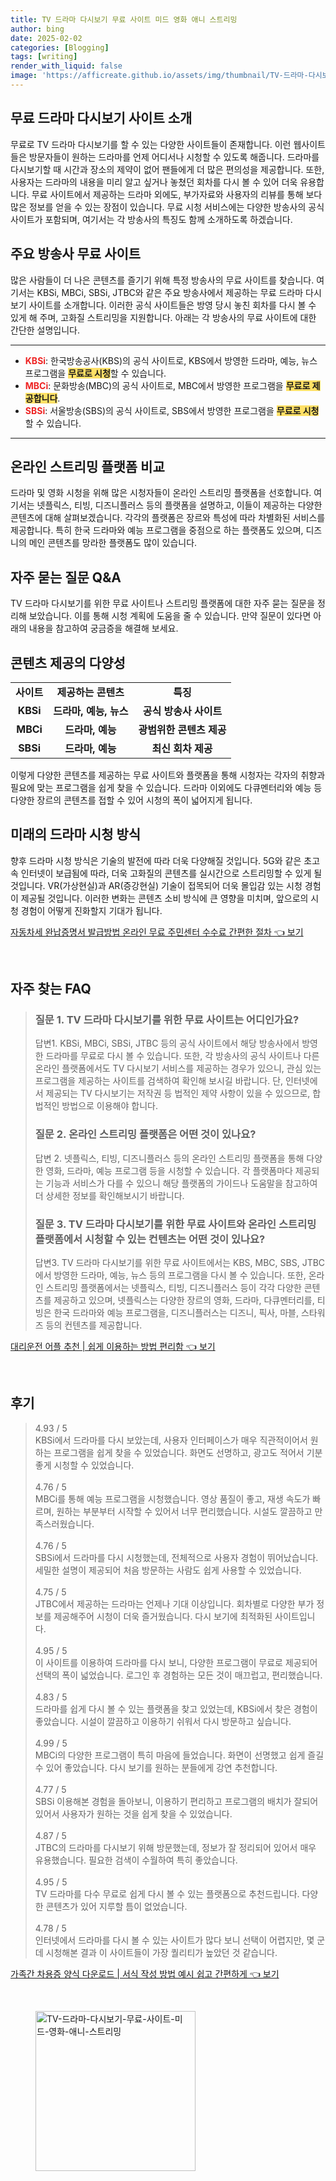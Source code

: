 ```yaml
---
title: TV 드라마 다시보기 무료 사이트 미드 영화 애니 스트리밍
author: bing
date: 2025-02-02
categories: [Blogging]
tags: [writing]
render_with_liquid: false
image: 'https://afficreate.github.io/assets/img/thumbnail/TV-드라마-다시보기-무료-사이트-미드-영화-애니-스트리밍.webp'
---
```



<h2 id='무료 드라마 다시보기 사이트 소개'>무료 드라마 다시보기 사이트 소개</h2>

<p>무료로 TV 드라마 다시보기를 할 수 있는 다양한 사이트들이 존재합니다. 이런 웹사이트들은 방문자들이 원하는 드라마를 언제 어디서나 시청할 수 있도록 해줍니다. 드라마를 다시보기할 때 시간과 장소의 제약이 없어 팬들에게 더 많은 편의성을 제공합니다. 또한, 사용자는 드라마의 내용을 미리 알고 싶거나 놓쳤던 회차를 다시 볼 수 있어 더욱 유용합니다. 무료 사이트에서 제공하는 드라마 외에도, 부가자료와 사용자의 리뷰를 통해 보다 많은 정보를 얻을 수 있는 장점이 있습니다. 무료 시청 서비스에는 다양한 방송사의 공식사이트가 포함되며, 여기서는 각 방송사의 특징도 함께 소개하도록 하겠습니다.</p>

<h2 id='주요 방송사 무료 사이트'>주요 방송사 무료 사이트</h2>

<p>많은 사람들이 더 나은 콘텐츠를 즐기기 위해 특정 방송사의 무료 사이트를 찾습니다. 여기서는 KBSi, MBCi, SBSi, JTBC와 같은 주요 방송사에서 제공하는 무료 드라마 다시보기 사이트를 소개합니다. 이러한 공식 사이트들은 방영 당시 놓친 회차를 다시 볼 수 있게 해 주며, 고화질 스트리밍을 지원합니다. 아래는 각 방송사의 무료 사이트에 대한 간단한 설명입니다.</p>

<hr />

<ul>
    <li><b><span style="color: #ee2323;">KBSi</span></b>:  한국방송공사(KBS)의 공식 사이트로, KBS에서 방영한 드라마, 예능, 뉴스 프로그램을 <b><span style="background-color: #ffe066;">무료로 시청</span></b>할 수 있습니다.</li>
    <li><b><span style="color: #ee2323;">MBCi</span></b>: 문화방송(MBC)의 공식 사이트로, MBC에서 방영한 프로그램을 <b><span style="background-color: #ffe066;">무료로 제공합니다</span></b>.</li>
    <li><b><span style="color: #ee2323;">SBSi</span></b>: 서울방송(SBS)의 공식 사이트로, SBS에서 방영한 프로그램을 <b><span style="background-color: #ffe066;">무료로 시청</span></b>할 수 있습니다.</li>
</ul>

<hr />

<h2 id='온라인 스트리밍 플랫폼 비교'>온라인 스트리밍 플랫폼 비교</h2>

<p>드라마 및 영화 시청을 위해 많은 시청자들이 온라인 스트리밍 플랫폼을 선호합니다. 여기서는 넷플릭스, 티빙, 디즈니플러스 등의 플랫폼을 설명하고, 이들이 제공하는 다양한 콘텐츠에 대해 살펴보겠습니다. 각각의 플랫폼은 장르와 특성에 따라 차별화된 서비스를 제공합니다. 특히 한국 드라마와 예능 프로그램을 중점으로 하는 플랫폼도 있으며, 디즈니의 메인 콘텐츠를 망라한 플랫폼도 많이 있습니다.</p>

<h2 id='자주 묻는 질문 Q&A'>자주 묻는 질문 Q&A</h2>

<p>TV 드라마 다시보기를 위한 무료 사이트나 스트리밍 플랫폼에 대한 자주 묻는 질문을 정리해 보았습니다. 이를 통해 시청 계획에 도움을 줄 수 있습니다. 만약 질문이 있다면 아래의 내용을 참고하여 궁금증을 해결해 보세요.</p>

<h2 id='콘텐츠 제공의 다양성'>콘텐츠 제공의 다양성</h2>

<table>
    <tr>
        <td style="text-align: center; height: 17px;"><b>사이트</b></td>
        <td style="text-align: center; height: 17px;"><b>제공하는 콘텐츠</b></td>
        <td style="text-align: center; height: 17px;"><b>특징</b></td>
    </tr>
    <tr>
        <td style="text-align: center; height: 17px;"><b>KBSi</b></td>
        <td style="text-align: center; height: 17px;"><b>드라마, 예능, 뉴스</b></td>
        <td style="text-align: center; height: 17px;"><b>공식 방송사 사이트</b></td>
    </tr>
    <tr>
        <td style="text-align: center; height: 17px;"><b>MBCi</b></td>
        <td style="text-align: center; height: 17px;"><b>드라마, 예능</b></td>
        <td style="text-align: center; height: 17px;"><b>광범위한 콘텐츠 제공</b></td>
    </tr>
    <tr>
        <td style="text-align: center; height: 17px;"><b>SBSi</b></td>
        <td style="text-align: center; height: 17px;"><b>드라마, 예능</b></td>
        <td style="text-align: center; height: 17px;"><b>최신 회차 제공</b></td>
    </tr>
</table>

<p>이렇게 다양한 콘텐츠를 제공하는 무료 사이트와 플랫폼을 통해 시청자는 각자의 취향과 필요에 맞는 프로그램을 쉽게 찾을 수 있습니다. 드라마 이외에도 다큐멘터리와 예능 등 다양한 장르의 콘텐츠를 접할 수 있어 시청의 폭이 넓어지게 됩니다.</p>

<h2 id='미래의 드라마 시청 방식'>미래의 드라마 시청 방식</h2>

<p>향후 드라마 시청 방식은 기술의 발전에 따라 더욱 다양해질 것입니다. 5G와 같은 초고속 인터넷이 보급됨에 따라, 더욱 고화질의 콘텐츠를 실시간으로 스트리밍할 수 있게 될 것입니다. VR(가상현실)과 AR(증강현실) 기술이 접목되어 더욱 몰입감 있는 시청 경험이 제공될 것입니다. 이러한 변화는 콘텐츠 소비 방식에 큰 영향을 미치며, 앞으로의 시청 경험이 어떻게 진화할지 기대가 됩니다.</p>


<p><a class="click-button" title="자동차세 완납증명서 발급방법 온라인 무료 주민센터 수수료 간편한 절차" href="https://afficreate.github.io/posts/%EC%9E%90%EB%8F%99%EC%B0%A8%EC%84%B8-%EC%99%84%EB%82%A9%EC%A6%9D%EB%AA%85%EC%84%9C-%EB%B0%9C%EA%B8%89%EB%B0%A9%EB%B2%95-%EC%98%A8%EB%9D%BC%EC%9D%B8-%EB%AC%B4%EB%A3%8C-%EC%A3%BC%EB%AF%BC%EC%84%BC%ED%84%B0-%EC%88%98%EC%88%98%EB%A3%8C-%EA%B0%84%ED%8E%B8%ED%95%9C-%EC%A0%88%EC%B0%A8/" rel="dofollow">자동차세 완납증명서 발급방법 온라인 무료 주민센터 수수료 간편한 절차 👈 보기</a></p><br>
<h2 id='자주_찾는_FAQ'>자주 찾는 FAQ</h2>
<div itemscope="" itemtype="https://schema.org/FAQPage"> 
<blockquote> 
<div itemscope="" itemprop="mainEntity" itemtype="https://schema.org/Question"> 
<h3 itemprop="name">질문 1. TV 드라마 다시보기를 위한 무료 사이트는 어디인가요?</h3> 
<div itemscope="" itemprop="acceptedAnswer" itemtype="https://schema.org/Answer"> 
<span itemprop="text"> 
<p>답변1. KBSi, MBCi, SBSi, JTBC 등의 공식 사이트에서 해당 방송사에서 방영한 드라마를 무료로 다시 볼 수 있습니다. 또한, 각 방송사의 공식 사이트나 다른 온라인 플랫폼에서도 TV 다시보기 서비스를 제공하는 경우가 있으니, 관심 있는 프로그램을 제공하는 사이트를 검색하여 확인해 보시길 바랍니다. 단, 인터넷에서 제공되는 TV 다시보기는 저작권 등 법적인 제약 사항이 있을 수 있으므로, 합법적인 방법으로 이용해야 합니다.</p> 
</span> 
</div> 
</div> 

<div itemscope="" itemprop="mainEntity" itemtype="https://schema.org/Question"> 
<h3 itemprop="name">질문 2. 온라인 스트리밍 플랫폼은 어떤 것이 있나요?</h3> 
<div itemscope="" itemprop="acceptedAnswer" itemtype="https://schema.org/Answer"> 
<span itemprop="text"> 
<p>답변 2. 넷플릭스, 티빙, 디즈니플러스 등의 온라인 스트리밍 플랫폼을 통해 다양한 영화, 드라마, 예능 프로그램 등을 시청할 수 있습니다. 각 플랫폼마다 제공되는 기능과 서비스가 다를 수 있으니 해당 플랫폼의 가이드나 도움말을 참고하여 더 상세한 정보를 확인해보시기 바랍니다.</p> 
</span> 
</div> 
</div> 

<div itemscope="" itemprop="mainEntity" itemtype="https://schema.org/Question"> 
<h3 itemprop="name">질문 3. TV 드라마 다시보기를 위한 무료 사이트와 온라인 스트리밍 플랫폼에서 시청할 수 있는 컨텐츠는 어떤 것이 있나요?</h3> 
<div itemscope="" itemprop="acceptedAnswer" itemtype="https://schema.org/Answer"> 
<span itemprop="text"> 
<p>답변3. TV 드라마 다시보기를 위한 무료 사이트에서는 KBS, MBC, SBS, JTBC에서 방영한 드라마, 예능, 뉴스 등의 프로그램을 다시 볼 수 있습니다. 또한, 온라인 스트리밍 플랫폼에서는 넷플릭스, 티빙, 디즈니플러스 등이 각각 다양한 콘텐츠를 제공하고 있으며, 넷플릭스는 다양한 장르의 영화, 드라마, 다큐멘터리를, 티빙은 한국 드라마와 예능 프로그램을, 디즈니플러스는 디즈니, 픽사, 마블, 스타워즈 등의 컨텐츠를 제공합니다.</p> 
</span> 
</div> 
</div> 
</blockquote> 
</div>
<p><a class="click-button" title="대리운전 어플 추천 | 쉽게 이용하는 방법 편리함" href="https://afficreate.github.io/posts/%EB%8C%80%EB%A6%AC%EC%9A%B4%EC%A0%84-%EC%96%B4%ED%94%8C-%EC%B6%94%EC%B2%9C-%EC%89%BD%EA%B2%8C-%EC%9D%B4%EC%9A%A9%ED%95%98%EB%8A%94-%EB%B0%A9%EB%B2%95-%ED%8E%B8%EB%A6%AC%ED%95%A8/" rel="dofollow">대리운전 어플 추천 | 쉽게 이용하는 방법 편리함 👈 보기</a></p><br>
<h2 id='후기'>후기</h2>
<div itemscope itemtype="https://schema.org/Product">
  <blockquote>
  <div itemprop="review" itemscope itemtype="https://schema.org/Review">
      <div itemprop="reviewRating" itemscope itemtype="https://schema.org/Rating"> <span itemprop="ratingValue">4.93</span> / <span itemprop="bestRating">5</span> </div>
      <span itemprop="reviewBody">KBSi에서 드라마를 다시 보았는데, 사용자 인터페이스가 매우 직관적이어서 원하는 프로그램을 쉽게 찾을 수 있었습니다. 화면도 선명하고, 광고도 적어서 기분 좋게 시청할 수 있었습니다.</span>
  </div>
  <br>
  <div itemprop="review" itemscope itemtype="https://schema.org/Review">
      <div itemprop="reviewRating" itemscope itemtype="https://schema.org/Rating"> <span itemprop="ratingValue">4.76</span> / <span itemprop="bestRating">5</span> </div>
      <span itemprop="reviewBody">MBCi를 통해 예능 프로그램을 시청했습니다. 영상 품질이 좋고, 재생 속도가 빠르며, 원하는 부분부터 시작할 수 있어서 너무 편리했습니다. 시설도 깔끔하고 만족스러웠습니다.</span>
  </div>
  <br>
  <div itemprop="review" itemscope itemtype="https://schema.org/Review">
      <div itemprop="reviewRating" itemscope itemtype="https://schema.org/Rating"> <span itemprop="ratingValue">4.76</span> / <span itemprop="bestRating">5</span> </div>
      <span itemprop="reviewBody">SBSi에서 드라마를 다시 시청했는데, 전체적으로 사용자 경험이 뛰어났습니다. 세밀한 설명이 제공되어 처음 방문하는 사람도 쉽게 사용할 수 있었습니다.</span>
  </div>
  <br>
  <div itemprop="review" itemscope itemtype="https://schema.org/Review">
      <div itemprop="reviewRating" itemscope itemtype="https://schema.org/Rating"> <span itemprop="ratingValue">4.75</span> / <span itemprop="bestRating">5</span> </div>
      <span itemprop="reviewBody">JTBC에서 제공하는 드라마는 언제나 기대 이상입니다. 회차별로 다양한 부가 정보를 제공해주어 시청이 더욱 즐거웠습니다. 다시 보기에 최적화된 사이트입니다.</span>
  </div>
  <br>
  <div itemprop="review" itemscope itemtype="https://schema.org/Review">
      <div itemprop="reviewRating" itemscope itemtype="https://schema.org/Rating"> <span itemprop="ratingValue">4.95</span> / <span itemprop="bestRating">5</span> </div>
      <span itemprop="reviewBody">이 사이트를 이용하여 드라마를 다시 보니, 다양한 프로그램이 무료로 제공되어 선택의 폭이 넓었습니다. 로그인 후 경험하는 모든 것이 매끄럽고, 편리했습니다.</span>
  </div>
  <br>
  <div itemprop="review" itemscope itemtype="https://schema.org/Review">
      <div itemprop="reviewRating" itemscope itemtype="https://schema.org/Rating"> <span itemprop="ratingValue">4.83</span> / <span itemprop="bestRating">5</span> </div>
      <span itemprop="reviewBody">드라마를 쉽게 다시 볼 수 있는 플랫폼을 찾고 있었는데, KBSi에서 찾은 경험이 좋았습니다. 시설이 깔끔하고 이용하기 쉬워서 다시 방문하고 싶습니다.</span>
  </div>
  <br>
  <div itemprop="review" itemscope itemtype="https://schema.org/Review">
      <div itemprop="reviewRating" itemscope itemtype="https://schema.org/Rating"> <span itemprop="ratingValue">4.99</span> / <span itemprop="bestRating">5</span> </div>
      <span itemprop="reviewBody">MBCi의 다양한 프로그램이 특히 마음에 들었습니다. 화면이 선명했고 쉽게 즐길 수 있어 좋았습니다. 다시 보기를 원하는 분들에게 강연 추천합니다.</span>
  </div>
  <br>
  <div itemprop="review" itemscope itemtype="https://schema.org/Review">
      <div itemprop="reviewRating" itemscope itemtype="https://schema.org/Rating"> <span itemprop="ratingValue">4.77</span> / <span itemprop="bestRating">5</span> </div>
      <span itemprop="reviewBody">SBSi 이용해본 경험을 돌아보니, 이용하기 편리하고 프로그램의 배치가 잘되어 있어서 사용자가 원하는 것을 쉽게 찾을 수 있었습니다.</span>
  </div>
  <br>
  <div itemprop="review" itemscope itemtype="https://schema.org/Review">
      <div itemprop="reviewRating" itemscope itemtype="https://schema.org/Rating"> <span itemprop="ratingValue">4.87</span> / <span itemprop="bestRating">5</span> </div>
      <span itemprop="reviewBody">JTBC의 드라마를 다시보기 위해 방문했는데, 정보가 잘 정리되어 있어서 매우 유용했습니다. 필요한 검색이 수월하여 특히 좋았습니다.</span>
  </div>
  <br>
  <div itemprop="review" itemscope itemtype="https://schema.org/Review">
      <div itemprop="reviewRating" itemscope itemtype="https://schema.org/Rating"> <span itemprop="ratingValue">4.95</span> / <span itemprop="bestRating">5</span> </div>
      <span itemprop="reviewBody">TV 드라마를 다수 무료로 쉽게 다시 볼 수 있는 플랫폼으로 추천드립니다. 다양한 콘텐츠가 있어 지루할 틈이 없었습니다.</span>
  </div>
  <br>
  <div itemprop="review" itemscope itemtype="https://schema.org/Review">
      <div itemprop="reviewRating" itemscope itemtype="https://schema.org/Rating"> <span itemprop="ratingValue">4.78</span> / <span itemprop="bestRating">5</span> </div>
      <span itemprop="reviewBody">인터넷에서 드라마를 다시 볼 수 있는 사이트가 많다 보니 선택이 어렵지만, 몇 군데 시청해본 결과 이 사이트들이 가장 퀄리티가 높았던 것 같습니다.</span>
  </div>
  </blockquote>
</div>
<p><a class="click-button" title="가족간 차용증 양식 다운로드 | 서식 작성 방법 예시 쉽고 간편하게" href="https://afficreate.github.io/posts/%EA%B0%80%EC%A1%B1%EA%B0%84-%EC%B0%A8%EC%9A%A9%EC%A6%9D-%EC%96%91%EC%8B%9D-%EB%8B%A4%EC%9A%B4%EB%A1%9C%EB%93%9C-%EC%84%9C%EC%8B%9D-%EC%9E%91%EC%84%B1-%EB%B0%A9%EB%B2%95-%EC%98%88%EC%8B%9C-%EC%89%BD%EA%B3%A0-%EA%B0%84%ED%8E%B8%ED%95%98%EA%B2%8C/" rel="dofollow">가족간 차용증 양식 다운로드 | 서식 작성 방법 예시 쉽고 간편하게 👈 보기</a></p><br>
<figure class="image"><img src="https://afficreate.github.io/assets/img/thumbnail/TV-드라마-다시보기-무료-사이트-미드-영화-애니-스트리밍.webp" alt="TV-드라마-다시보기-무료-사이트-미드-영화-애니-스트리밍" width="256" height="256"></figure>